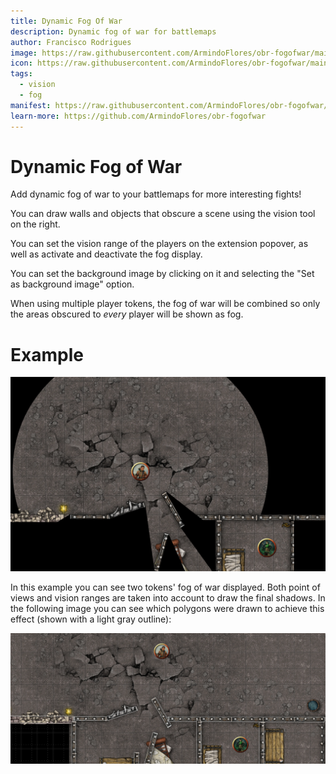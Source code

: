 ```yaml
---
title: Dynamic Fog Of War
description: Dynamic fog of war for battlemaps
author: Francisco Rodrigues
image: https://raw.githubusercontent.com/ArmindoFlores/obr-fogofwar/main/resources/example.png
icon: https://raw.githubusercontent.com/ArmindoFlores/obr-fogofwar/main/resources/icon.svg
tags:
  - vision
  - fog
manifest: https://raw.githubusercontent.com/ArmindoFlores/obr-fogofwar/main/manifest.json
learn-more: https://github.com/ArmindoFlores/obr-fogofwar
---
```


# Dynamic Fog of War

Add dynamic fog of war to your battlemaps for more interesting fights!

You can draw walls and objects that obscure a scene using the vision tool on the right.

You can set the vision range of the players on the extension popover, as well as activate and deactivate the fog display.

You can set the background image by clicking on it and selecting the "Set as background image" option.

When using multiple player tokens, the fog of war will be combined so only the areas obscured to *every* player will be shown as fog.

# Example

![Vision Example](https://raw.githubusercontent.com/ArmindoFlores/obr-fogofwar/main/resources/example.png)

In this example you can see two tokens' fog of war displayed. Both point of views and vision ranges are taken into account to draw the final shadows. In the following image you can see which polygons were drawn to achieve this effect (shown with a light gray outline):

![Polygon Example](https://raw.githubusercontent.com/ArmindoFlores/obr-fogofwar/main/resources/example-explanation.png)